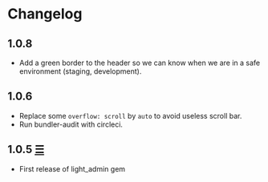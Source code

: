 # Changelog

## 1.0.8

* Add a green border to the header so we can know when we are in a safe environment (staging, development).

## 1.0.6

* Replace some `overflow: scroll` by `auto` to avoid useless scroll bar.
* Run bundler-audit with circleci.

## 1.0.5 [☰](https://github.com/Capsens/light_admin/tree/v1.0.5)

* First release of light_admin gem
